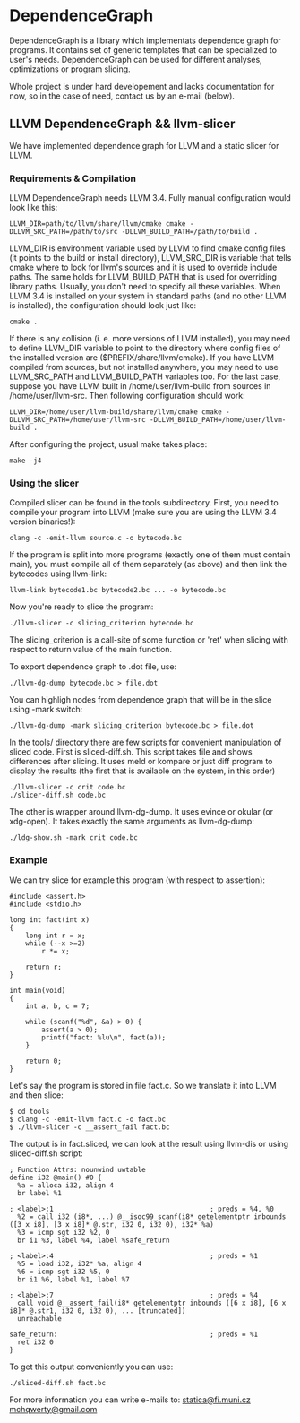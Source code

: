 # DependenceGraph
DependenceGraph is a library which implementats dependence graph for programs.
It contains set of generic templates that can be specialized to user's needs.
DependenceGraph can be used for different analyses, optimizations or program slicing.

Whole project is under hard developement and lacks documentation for now,
so in the case of need, contact us by an e-mail (below).

## LLVM DependenceGraph && llvm-slicer

We have implemented dependence graph for LLVM and a static slicer for LLVM.

### Requirements & Compilation

LLVM DependenceGraph needs LLVM 3.4.
Fully manual configuration would look like this:

```
LLVM_DIR=path/to/llvm/share/llvm/cmake cmake -DLLVM_SRC_PATH=/path/to/src -DLLVM_BUILD_PATH=/path/to/build .
```

LLVM\_DIR is environment variable used by LLVM to find cmake config files
(it points to the build or install directory),
LLVM\_SRC\_DIR is variable that tells cmake where to look for llvm's sources
and it is used to override include paths. The same holds for LLVM\_BUILD\_PATH
that is used for overriding library paths. Usually, you don't need to specify
all these variables. When LLVM 3.4 is installed on your system in standard paths
(and no other LLVM is installed), the configuration should look just like:

```
cmake .
```

If there is any collision (i. e. more versions of LLVM installed),
you may need to define LLVM\_DIR variable to point to the directory where
config files of the installed version are ($PREFIX/share/llvm/cmake).
If you have LLVM compiled from sources, but not installed anywhere,
you may need to use LLVM\_SRC\_PATH and LLVM\_BUILD\_PATH variables too.
For the last case, suppose you have LLVM built in /home/user/llvm-build from
sources in /home/user/llvm-src. Then following configuration should work:

```
LLVM_DIR=/home/user/llvm-build/share/llvm/cmake cmake -DLLVM_SRC_PATH=/home/user/llvm-src -DLLVM_BUILD_PATH=/home/user/llvm-build .
```

After configuring the project, usual make takes place:

```
make -j4
```

### Using the slicer

Compiled slicer can be found in the tools subdirectory. First, you need to compile your
program into LLVM (make sure you are using the LLVM 3.4 version binaries!):

```
clang -c -emit-llvm source.c -o bytecode.bc
```

If the program is split into more programs (exactly one of them must contain main),
you must compile all of them separately (as above) and then link the bytecodes using llvm-link:

```
llvm-link bytecode1.bc bytecode2.bc ... -o bytecode.bc
```

Now you're ready to slice the program:

```
./llvm-slicer -c slicing_criterion bytecode.bc
```

The slicing_criterion is a call-site of some function or 'ret' when slicing
with respect to return value of the main function.

To export dependence graph to .dot file, use:

```
./llvm-dg-dump bytecode.bc > file.dot
```

You can highligh nodes from dependence graph that will be in the slice using -mark switch:

```
./llvm-dg-dump -mark slicing_criterion bytecode.bc > file.dot
```

In the tools/ directory there are few scripts for convenient manipulation
of sliced code. First is sliced-diff.sh. This script takes file and shows
differences after slicing. It uses meld or kompare or just diff program
to display the results (the first that is available on the system, in this order)

```
./llvm-slicer -c crit code.bc
./slicer-diff.sh code.bc
```

The other is wrapper around llvm-dg-dump. It uses evince or okular (or xdg-open).
It takes exactly the same arguments as llvm-dg-dump:

```
./ldg-show.sh -mark crit code.bc
```

### Example

We can try slice for example this program (with respect to assertion):

```
#include <assert.h>
#include <stdio.h>

long int fact(int x)
{
	long int r = x;
	while (--x >=2)
		r *= x;

	return r;
}

int main(void)
{
	int a, b, c = 7;

	while (scanf("%d", &a) > 0) {
		assert(a > 0);
		printf("fact: %lu\n", fact(a));
	}

	return 0;
}
```

Let's say the program is stored in file fact.c. So we translate it into LLVM and then slice:

```
$ cd tools
$ clang -c -emit-llvm fact.c -o fact.bc
$ ./llvm-slicer -c __assert_fail fact.bc
```

The output is in fact.sliced, we can look at the result using llvm-dis or using sliced-diff.sh script:

```
; Function Attrs: nounwind uwtable
define i32 @main() #0 {
  %a = alloca i32, align 4
  br label %1

; <label>:1                                       ; preds = %4, %0
  %2 = call i32 (i8*, ...) @__isoc99_scanf(i8* getelementptr inbounds ([3 x i8], [3 x i8]* @.str, i32 0, i32 0), i32* %a)
  %3 = icmp sgt i32 %2, 0
  br i1 %3, label %4, label %safe_return

; <label>:4                                       ; preds = %1
  %5 = load i32, i32* %a, align 4
  %6 = icmp sgt i32 %5, 0
  br i1 %6, label %1, label %7

; <label>:7                                       ; preds = %4
  call void @__assert_fail(i8* getelementptr inbounds ([6 x i8], [6 x i8]* @.str1, i32 0, i32 0), ... [truncated])
  unreachable

safe_return:                                      ; preds = %1
  ret i32 0
}

```

To get this output conveniently you can use:

```
./sliced-diff.sh fact.bc
```

For more information you can write e-mails to:
<statica@fi.muni.cz>
<mchqwerty@gmail.com>
